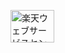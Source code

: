 <!-- Rakuten Web Services Attribution Snippet FROM HERE -->
<a href="https://webservice.rakuten.co.jp/" target="_blank"><img src="https://webservice.rakuten.co.jp/img/credit/200709/credit_7052.gif" border="0" alt="楽天ウェブサービスセンター" title="楽天ウェブサービスセンター" width="70" height="52"/></a>
<!-- Rakuten Web Services Attribution Snippet TO HERE -->
